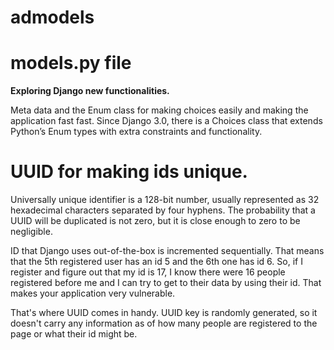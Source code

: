 # admodels

# models.py file

**Exploring Django new functionalities.**

Meta data and the Enum class for making choices easily and making the application fast fast.
Since Django 3.0, there is a Choices class that extends Python’s Enum types with extra constraints and functionality.


# UUID for making ids unique.

Universally unique identifier is a 128-bit number, usually represented as 32 hexadecimal characters separated by four hyphens. The probability that a UUID will be duplicated is not zero, but it is close enough to zero to be negligible.

ID that Django uses out-of-the-box is incremented sequentially. That means that the 5th registered user has an id 5 and the 6th one has id 6. So, if I register and figure out that my id is 17, I know there were 16 people registered before me and I can try to get to their data by using their id. That makes your application very vulnerable.

That's where UUID comes in handy. UUID key is randomly generated, so it doesn't carry any information as of how many people are registered to the page or what their id might be.
